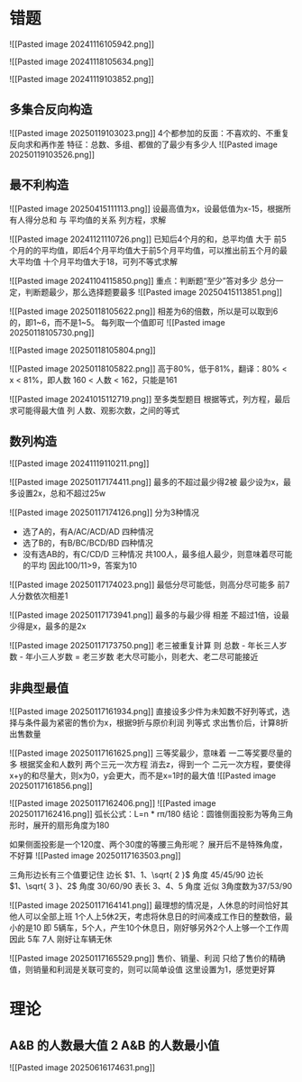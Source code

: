 
# 错题

![[Pasted image 20241116105942.png]]

![[Pasted image 20241118105634.png]]

![[Pasted image 20241119103852.png]]

## 多集合反向构造


![[Pasted image 20250119103023.png]]
4个都参加的反面：不喜欢的、不重复
反向求和再作差
特征：总数、多组、都做的了最少有多少人
![[Pasted image 20250119103526.png]]
## 最不利构造

![[Pasted image 20250415111113.png]]
设最高值为x，设最低值为x-15，根据所有人得分总和 与 平均值的关系 列方程，求解

![[Pasted image 20241121110726.png]]
已知后4个月的和，总平均值 大于 前5个月的的平均值，即后4个月平均值大于前5个月平均值，可以推出前五个月的最大平均值
十个月平均值大于18，可列不等式求解

![[Pasted image 20241104115850.png]]
重点：判断题“至少”答对多少
总分一定，判断题最少，那么选择题要最多
![[Pasted image 20250415113851.png]]

![[Pasted image 20250118105622.png]]
相差为6的倍数，所以是可以取到6的，即1~6，而不是1~5。
每列取一个值即可
![[Pasted image 20250118105730.png]]

![[Pasted image 20250118105804.png]]

![[Pasted image 20250118105822.png]]
高于80%，低于81%，翻译：80% \< x < 81%，即人数 160 < 人数 < 162，只能是161

![[Pasted image 20241015112719.png]]
至多类型题目
根据等式，列方程，最后求可能得最大值
列 人数、观影次数，之间的等式

## 数列构造

![[Pasted image 20241119110211.png]]

![[Pasted image 20250117174411.png]]
最多的不超过最少得2被
最少设为x，最多设置2x，总和不超过25w

![[Pasted image 20250117174126.png]]
分为3种情况
- 选了A的，有A/AC/ACD/AD 四种情况
- 选了B的，有B/BC/BCD/BD 四种情况
- 没有选AB的，有C/CD/D 三种情况
共100人，最多组人最少，则意味着尽可能的平均
因此100/11>9，答案为10

![[Pasted image 20250117174023.png]]
最低分尽可能低，则高分尽可能多
前7人分数依次相差1

![[Pasted image 20250117173941.png]]
最多的与最少得 相差 不超过1倍，设最少得是x，最多的是2x

![[Pasted image 20250117173750.png]]
老三被重复计算
则 总数 - 年长三人岁数 - 年小三人岁数 = 老三岁数
老大尽可能小，则老大、老二尽可能接近
## 非典型最值
![[Pasted image 20250117161934.png]]
直接设多少件为未知数不好列等式，选择与条件最为紧密的售价为x，根据9折与原价利润 列等式
求出售价后，计算8折出售数量

![[Pasted image 20250117161625.png]]
三等奖最少，意味着 一二等奖要尽量的多
根据奖金和人数列 两个三元一次方程
消去z，得到一个 二元一次方程，要使得x+y的和尽量大，则x为0，y会更大，而不是x=1时的最大值
![[Pasted image 20250117161856.png]]

![[Pasted image 20250117162406.png]]
![[Pasted image 20250117162416.png]]
弧长公式：L=n \* rπ/180
结论：圆锥侧面投影为等角三角形时，展开的扇形角度为180

如果侧面投影是一个120度、两个30度的等腰三角形呢？
展开后不是特殊角度，不好算
![[Pasted image 20250117163503.png]]

三角形边长有三个值要记住
边长 $1、1、\sqrt{ 2 }$  角度 45/45/90
边长 $1、\sqrt{ 3 }、2$  角度 30/60/90
表长 $3、4、5$     角度 近似 3角度数为37/53/90

![[Pasted image 20250117164141.png]]
最理想的情况是，人休息的时间恰好其他人可以全部上班
1个人上5休2天，考虑将休息日的时间凑成工作日的整数倍，最小的是10
即 5辆车，5个人，产生10个休息日，刚好够另外2个人上够一个工作周
因此 5车 7人 刚好让车辆无休

![[Pasted image 20250117165529.png]]
售价、销量、利润
只给了售价的精确值，则销量和利润是关联可变的，则可以简单设值
这里设置为1，感觉更好算

# 理论
## A&B 的人数最大值 2 A&B 的人数最小值
![[Pasted image 20250616174631.png]]